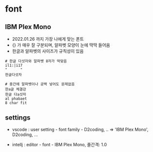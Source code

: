 # font
## IBM Plex Mono 
- 2022.01.26 까지 가장 나에게 맞는 폰트
- {} 가 매우 잘 구분되며, 알파벳 모양이 눈에 딱딱 들어옴
- 한글과 알파벳의 사이즈가 규칙성이 있음
```
# 한글 다섯자와 알파벳 8자가 딱맞음
il1:|i17
"      "
한글다섯자

# 중간에 알파벳이나 공백 넣어도 문제없음
한a글 체결강
한글 다a섯자
al phabaet
8 char fit
```

## settings
- vscode : user setting - font family - D2coding, .. => 'IBM Plex Mono', D2coding, ...

- intellj : editor - font - IBM Plex Mono, 줄간격: 1.0
